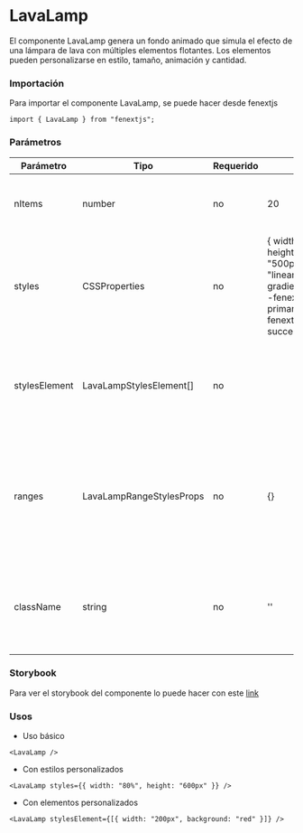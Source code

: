 # LavaLamp

El componente LavaLamp genera un fondo animado que simula el efecto de una lámpara de lava con múltiples elementos flotantes. Los elementos pueden personalizarse en estilo, tamaño, animación y cantidad.

### Importación

Para importar el componente LavaLamp, se puede hacer desde fenextjs

```tsx copy
import { LavaLamp } from "fenextjs";
```

### Parámetros

| Parámetro     | Tipo                     | Requerido | Default                                                                                                                            | Descripcion                                                                                       |
| ------------- | ------------------------ | --------- | ---------------------------------------------------------------------------------------------------------------------------------- | ------------------------------------------------------------------------------------------------- |
| nItems        | number                   | no        | 20                                                                                                                                 | Número de elementos flotantes en la lámpara de lava.                                              |
| styles        | CSSProperties            | no        | \{ width: "100%", height: "500px",background: "linear-gradient(45deg,var(--fenext-color-primary) 0%,var(--fenext-color-success) 100%)"\} | Estilos generales aplicados al contenedor de la lámpara de lava.                                  |
| stylesElement | LavaLampStylesElement[]  | no        |                                                                                                                                    | Estilos aplicados a los elementos individuales flotantes en la lámpara de lava.                   |
| ranges        | LavaLampRangeStylesProps | no        | \{\}                                                                                                                               | Propiedades de rango aleatorio para determinar el movimiento, escala y posición de los elementos. |
| className     | string                   | no        | ''                                                                                                                                 | Clase CSS adicional para personalizar el contenedor del componente.                               |

### Storybook

Para ver el storybook del componente lo puede hacer con este [link](https://fenextjs-component-storybook.vercel.app/?path=/story/lavalamp-lavalamp--index)

### Usos

-   Uso básico

```tsx copy
<LavaLamp />
```

-   Con estilos personalizados

```tsx copy
<LavaLamp styles={{ width: "80%", height: "600px" }} />
```

-   Con elementos personalizados

```tsx copy
<LavaLamp stylesElement={[{ width: "200px", background: "red" }]} />
```
